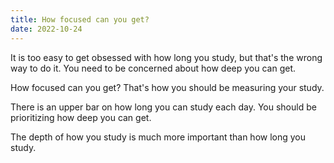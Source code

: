 ```yaml
---
title: How focused can you get?
date: 2022-10-24
---
```


It is too easy to get obsessed with how long you study, but that's the wrong way to do it. You need to be concerned about how deep you can get.

How focused can you get? That's how you should be measuring your study.

There is an upper bar on how long you can study each day. You should be prioritizing how deep you can get.

The depth of how you study is much more important than how long you study.
